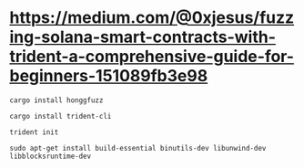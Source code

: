 # https://medium.com/@0xjesus/fuzzing-solana-smart-contracts-with-trident-a-comprehensive-guide-for-beginners-151089fb3e98

`cargo install honggfuzz`

`cargo install trident-cli`

`trident init`

`sudo apt-get install build-essential binutils-dev libunwind-dev libblocksruntime-dev`
